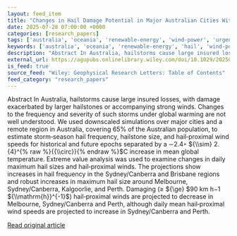 ```yaml
---
layout: feed_item
title: "Changes in Hail Damage Potential in Major Australian Cities With Global Warming"
date: 2025-07-28 07:00:00 +0000
categories: [research_papers]
tags: ['australia', 'oceania', 'renewable-energy', 'wind-power', 'urgent']
keywords: ['australia', 'oceania', 'renewable-energy', 'hail', 'wind-power', 'damage', 'changes', 'urgent']
description: "Abstract In Australia, hailstorms cause large insured losses, with damage exacerbated by larger hailstones or accompanying strong winds"
external_url: https://agupubs.onlinelibrary.wiley.com/doi/10.1029/2025GL117676?af=R
is_feed: true
source_feed: "Wiley: Geophysical Research Letters: Table of Contents"
feed_category: "research_papers"
---
```


Abstract In Australia, hailstorms cause large insured losses, with damage exacerbated by larger hailstones or accompanying strong winds. Changes to the frequency and severity of such storms under global warming are not well understood. We used downscaled simulations over major cities and a remote region in Australia, covering 65% of the Australian population, to estimate storm‐season hail frequency, hailstone size, and hail‐proximal wind speeds for historical and future epochs separated by a ∼2.4◦ ${\\sim} 2.{4}^{% raw %}{{\\circ}}{% endraw %}$C increase in mean global temperature. Extreme value analysis was used to examine changes in daily maximum hail sizes and hail‐proximal winds. The projections show increases in hail frequency in the Sydney/Canberra and Brisbane regions and robust increases in maximum hail size around Melbourne, Sydney/Canberra, Kalgoorlie, and Perth. Damaging (≥ ${\\ge} $90 km h−1 ${\\mathrm{h}}^{-1}$) hail‐proximal winds are projected to decrease in Melbourne, Sydney/Canberra and Perth, although daily mean hail‐proximal wind speeds are projected to increase in Sydney/Canberra and Perth.

[Read original article](https://agupubs.onlinelibrary.wiley.com/doi/10.1029/2025GL117676?af=R)
